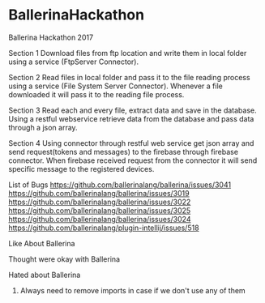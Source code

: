 # BallerinaHackathon
Ballerina Hackathon 2017

Section 1
Download files from ftp location and write them in local folder using a service (FtpServer Connector).

Section 2
Read files in local folder and pass it to the file reading process using a service (File System Server Connector). 
Whenever a file downloaded it will pass it to the reading file process. 

Section 3
Read each and every file, extract data and save in the database. 
Using a restful webservice retrieve data from the database and pass data through a json array.

Section 4
Using connector through restful web service get json array and send request(tokens and messages) to the firebase through firebase connector.
When firebase received request from the connector it will send specific message to the registered devices.

List of Bugs
https://github.com/ballerinalang/ballerina/issues/3041
https://github.com/ballerinalang/ballerina/issues/3019
https://github.com/ballerinalang/ballerina/issues/3022
https://github.com/ballerinalang/ballerina/issues/3025
https://github.com/ballerinalang/ballerina/issues/3024
https://github.com/ballerinalang/plugin-intellij/issues/518


Like About Ballerina


Thought were okay with Ballerina


Hated about Ballerina

1. Always need to remove imports in case if we don't use any of them



